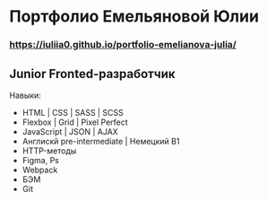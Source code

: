 # Портфолио Емельяновой Юлии

### https://iuliia0.github.io/portfolio-emelianova-julia/

## Junior Fronted-разработчик

Навыки:

- HTML | CSS | SASS | SCSS
- Flexbox | Grid | Pixel Perfect
- JavaScript | JSON | AJAX
- Англискй pre-intermediate | Немецкий В1
- HTTP-методы
- Figma, Ps
- Webpack
- БЭМ
- Git
